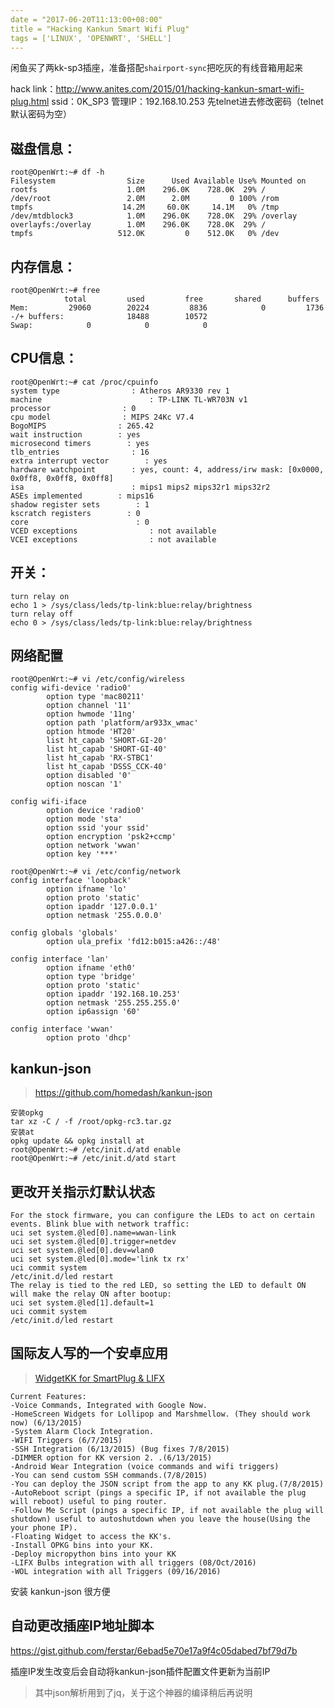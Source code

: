 ```yaml
---
date = "2017-06-20T11:13:00+08:00"
title = "Hacking Kankun Smart Wifi Plug"
tags = ['LINUX', 'OPENWRT', 'SHELL']
---
```


闲鱼买了两kk-sp3插座，准备搭配`shairport-sync`把吃灰的有线音箱用起来

hack link：<http://www.anites.com/2015/01/hacking-kankun-smart-wifi-plug.html>
ssid：0K_SP3
管理IP：192.168.10.253
先telnet进去修改密码（telnet默认密码为空）

## 磁盘信息：

```
root@OpenWrt:~# df -h
Filesystem                Size      Used Available Use% Mounted on
rootfs                    1.0M    296.0K    728.0K  29% /
/dev/root                 2.0M      2.0M         0 100% /rom
tmpfs                    14.2M     60.0K     14.1M   0% /tmp
/dev/mtdblock3            1.0M    296.0K    728.0K  29% /overlay
overlayfs:/overlay        1.0M    296.0K    728.0K  29% /
tmpfs                   512.0K         0    512.0K   0% /dev
```

## 内存信息：

```shell
root@OpenWrt:~# free
			total         used         free       shared      buffers
Mem:         29060        20224         8836            0         1736
-/+ buffers:              18488        10572
Swap:            0            0            0
```

## CPU信息：

```shell
root@OpenWrt:~# cat /proc/cpuinfo 
system type                : Atheros AR9330 rev 1
machine                        : TP-LINK TL-WR703N v1
processor                : 0
cpu model                : MIPS 24Kc V7.4
BogoMIPS                : 265.42
wait instruction        : yes
microsecond timers        : yes
tlb_entries                : 16
extra interrupt vector        : yes
hardware watchpoint        : yes, count: 4, address/irw mask: [0x0000, 0x0ff8, 0x0ff8, 0x0ff8]
isa                        : mips1 mips2 mips32r1 mips32r2
ASEs implemented        : mips16
shadow register sets        : 1
kscratch registers        : 0
core                        : 0
VCED exceptions                : not available
VCEI exceptions                : not available
```

## 开关：

```shell
turn relay on 
echo 1 > /sys/class/leds/tp-link:blue:relay/brightness  
turn relay off 
echo 0 > /sys/class/leds/tp-link:blue:relay/brightness
```
## 网络配置

```shell
root@OpenWrt:~# vi /etc/config/wireless
config wifi-device 'radio0'
        option type 'mac80211'
        option channel '11'
        option hwmode '11ng'
        option path 'platform/ar933x_wmac'
        option htmode 'HT20'
        list ht_capab 'SHORT-GI-20'
        list ht_capab 'SHORT-GI-40'
        list ht_capab 'RX-STBC1'
        list ht_capab 'DSSS_CCK-40'
        option disabled '0'
        option noscan '1'

config wifi-iface
        option device 'radio0'
        option mode 'sta'
        option ssid 'your ssid'
        option encryption 'psk2+ccmp'
        option network 'wwan'
        option key '***'

root@OpenWrt:~# vi /etc/config/network
config interface 'loopback'
        option ifname 'lo'
        option proto 'static'
        option ipaddr '127.0.0.1'
        option netmask '255.0.0.0'

config globals 'globals'
        option ula_prefix 'fd12:b015:a426::/48'

config interface 'lan'
        option ifname 'eth0'
        option type 'bridge'
        option proto 'static'
        option ipaddr '192.168.10.253'
        option netmask '255.255.255.0'
        option ip6assign '60'

config interface 'wwan'
        option proto 'dhcp'
```

## kankun-json

> https://github.com/homedash/kankun-json
```shell
安装opkg
tar xz -C / -f /root/opkg-rc3.tar.gz
安装at
opkg update && opkg install at
root@OpenWrt:~# /etc/init.d/atd enable
root@OpenWrt:~# /etc/init.d/atd start
```
## 更改开关指示灯默认状态

```shell
For the stock firmware, you can configure the LEDs to act on certain events. Blink blue with network traffic:
uci set system.@led[0].name=wwan-link
uci set system.@led[0].trigger=netdev
uci set system.@led[0].dev=wlan0
uci set system.@led[0].mode='link tx rx'
uci commit system
/etc/init.d/led restart
The relay is tied to the red LED, so setting the LED to default ON will make the relay ON after bootup:
uci set system.@led[1].default=1
uci commit system
/etc/init.d/led restart
```

## 国际友人写的一个安卓应用

> [WidgetKK for SmartPlug & LIFX ](https://www.google.com/url?sa=t&rct=j&q=&esrc=s&source=web&cd=1&cad=rja&uact=8&ved=0ahUKEwi-g8rSmsvUAhVGxmMKHWXCDkYQFggqMAA&url=https%3A%2F%2Fplay.google.com%2Fstore%2Fapps%2Fdetails%3Fid%3Dcom.blogspot.choplabalagun.widgetkkforsmartplug%26hl%3Dzh_CN&usg=AFQjCNEWFeH6RMntaYElYJmR7TfNqm3MpQ&sig2=otU8wL_j5qDVNfU_PVtO3A)

```shell
Current Features:
-Voice Commands, Integrated with Google Now.
-HomeScreen Widgets for Lollipop and Marshmellow. (They should work now) (6/13/2015)
-System Alarm Clock Integration.        
-WIFI Triggers (6/7/2015)
-SSH Integration (6/13/2015) (Bug fixes 7/8/2015)
-DIMMER option for KK version 2. .(6/13/2015)
-Android Wear Integration (voice commands and wifi triggers)
-You can send custom SSH commands.(7/8/2015)
-You can deploy the JSON script from the app to any KK plug.(7/8/2015)
-AutoReboot script (pings a specific IP, if not available the plug will reboot) useful to ping router.
-Follow Me Script (pings a specific IP, if not available the plug will shutdown) useful to autoshutdown when you leave the house(Using the your phone IP).
-Floating Widget to access the KK's.
-Install OPKG bins into your KK.
-Deploy micropython bins into your KK
-LIFX Bulbs integration with all triggers (08/Oct/2016)
-WOL integration with all Triggers (09/16/2016)
```
安装 kankun-json 很方便

## 自动更改插座IP地址脚本

https://gist.github.com/ferstar/6ebad5e70e17a9f4c05dabed7bf79d7b

插座IP发生改变后会自动将kankun-json插件配置文件更新为当前IP

> 其中json解析用到了jq，关于这个神器的编译稍后再说明